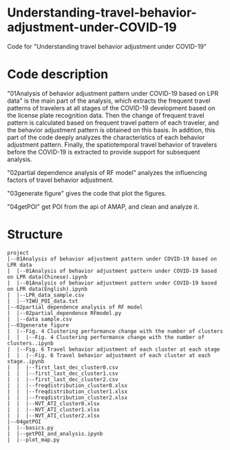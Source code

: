 # Understanding-travel-behavior-adjustment-under-COVID-19

Code for "Understanding travel behavior adjustment under COVID-19"

# Code description
"01Analysis of behavior adjustment pattern under COVID-19 based on LPR data" is the main part of the analysis, which extracts the frequent travel patterns of travelers at all stages of the COVID-19 development based on the license plate recognition data. Then the change of frequent travel pattern is calculated based on frequent travel pattern of each traveler, and the behavior adjustment pattern is obtained on this basis. In addition, this part of the code deeply analyzes the characteristics of each behavior adjustment pattern. Finally, the spatiotemporal travel behavior of travelers before the COVID-19 is extracted to provide support for subsequent analysis.

"02partial dependence analysis of RF model" analyzes the influencing factors of travel behavior adjustment.

"03generate figure" gives the code that plot the figures.

"04getPOI" get POI from the api of AMAP, and clean and analyze it.

# Structure
```
project
|--01Analysis of behavior adjustment pattern under COVID-19 based on LPR data
|  |--01Analysis of behavior adjustment pattern under COVID-19 based on LPR data(Chinese).ipynb
|  |--01Analysis of behavior adjustment pattern under COVID-19 based on LPR data(English).ipynb
|  |--LPR_data_sample.csv
|  |--YIWU_POI_data.txt
|--02partial dependence analysis of RF model
|  |--02partial_dependence RFmodel.py
|  |--data sample.csv
|--03generate figure
|  |--Fig. 4 Clustering performance change with the number of clusters
|  |  |--Fig. 4 Clustering performance change with the number of clusters..ipynb
|  |--Fig. 6 Travel behavior adjustment of each cluster at each stage
|  |  |--Fig. 6 Travel behavior adjustment of each cluster at each stage..ipynb
|  |  |--first_last_dec_cluster0.csv
|  |  |--first_last_dec_cluster1.csv
|  |  |--first_last_dec_cluster2.csv
|  |  |--freqdistribution_cluster0.xlsx
|  |  |--freqdistribution_cluster1.xlsx
|  |  |--freqdistribution_cluster2.xlsx
|  |  |--NVT_ATI_cluster0.xlsx
|  |  |--NVT_ATI_cluster1.xlsx
|  |  |--NVT_ATI_cluster2.xlsx
|--04getPOI
|  |--basics.py
|  |--getPOI_and_analysis.ipynb
|  |--plot_map.py
```
